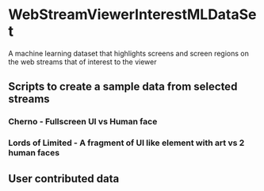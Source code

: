# WebStreamViewerInterestMLDataSet
A  machine learning dataset that highlights screens and screen regions on the web streams that of interest to the viewer 


## Scripts to create a sample data from selected streams

### Cherno - Fullscreen UI vs Human face

### Lords of Limited - A fragment of UI like element with art vs 2 human faces

## User contributed data
